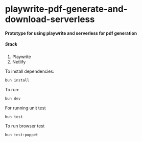 # playwrite-pdf-generate-and-download-serverless

#### Prototype for using playwrite and serverless for pdf generation

##### Stack

1. Playwrite
2. Netlify

To install dependencies:

```bash
bun install
```

To run:

```bash
bun dev


```

For running unit test

```sh
bun test
```

To run browser test

```sh
bun test:puppet
```
